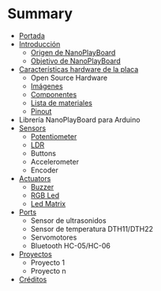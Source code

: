 # Summary

* [Portada](README.md)
* [Introducción](introduction/README.md)
   * [Origen de NanoPlayBoard](introduction/origin.md)
   * [Objetivo de NanoPlayBoard](introduction/goal.md)
* [Características hardware de la placa](board/README.md)
   * Open Source Hardware
   * [Imágenes](board/images.md)
   * [Componentes](board/components.md)
   * [Lista de materiales](board/materials.md)
   * [Pinout](board/pinout.md)
* Librería NanoPlayBoard para Arduino
* [Sensors](sensors/README.md)
   * [Potentiometer](sensors/potentiometer.md)
   * [LDR](sensors/ldr.md)
   * Buttons
   * Accelerometer
   * Encoder
* [Actuators](actuators/README.md)
   * [Buzzer](actuators/buzzer.md)
   * [RGB Led](actuators/rgb_led.md)
   * [Led Matrix](actuators/ledmatrix.md)
* [Ports](ports/README.md)
   * Sensor de ultrasonidos
   * Sensor de temperatura DTH11/DTH22
   * Servomotores
   * Bluetooth HC-05/HC-06
* [Proyectos](projects/README.md)
   * Proyecto 1
   * Proyecto n
* [Créditos](credits/README.md)
